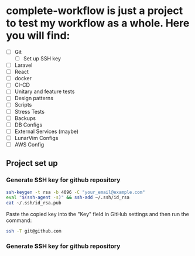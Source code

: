 # complete-workflow is just a project to test my workflow as a whole. Here you will find:

- [ ] Git
  - [ ] Set up SSH key
- [ ] Laravel 
- [ ] React 
- [ ] docker
- [ ] CI-CD
- [ ] Unitary and feature tests
- [ ] Design patterns
- [ ] Scripts
- [ ] Stress Tests
- [ ] Backups
- [ ] DB Configs
- [ ] External Services (maybe)
- [ ] LunarVim Configs
- [ ] AWS Config

## Project set up
### Generate SSH key for github repository
```bash
ssh-keygen -t rsa -b 4096 -C "your_email@example.com"
eval "$(ssh-agent -s)" && ssh-add ~/.ssh/id_rsa
cat ~/.ssh/id_rsa.pub
```
Paste the copied key into the "Key" field in GitHub settings and then run the command:
```bash
ssh -T git@github.com
```
### Generate SSH key for github repository
